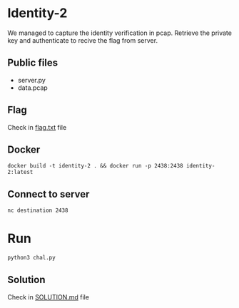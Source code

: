 # Identity-2

We managed to capture the identity verification in pcap. Retrieve the private key and authenticate to recive the flag from server.

## Public files

- server.py
- data.pcap

## Flag

Check in [flag.txt](flag.txt) file


## Docker

```
docker build -t identity-2 . && docker run -p 2438:2438 identity-2:latest
```


## Connect to server

```
nc destination 2438
```


# Run

```bash
python3 chal.py
```


## Solution

Check in [SOLUTION.md](solution/SOLUTION.md) file
